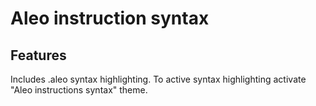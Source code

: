 # Aleo instruction syntax

## Features
Includes .aleo syntax highlighting. 
To active syntax highlighting activate "Aleo instructions syntax" theme.